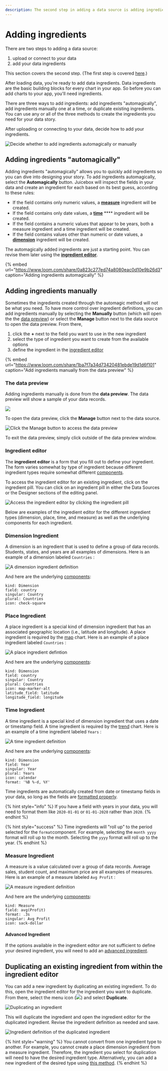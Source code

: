 ```yaml
---
description: The second step in adding a data source is adding ingredients.
---
```


# Adding ingredients

There are two steps to adding a data source: 

1. upload or connect to your data
2. add your data ingredients

This section covers the second step.  \(The first step is covered [here](../loading-data.md).\)

After loading data, you're ready to add data ingredients. Data ingredients are the basic building blocks for every chart in your app. So before you can add charts to your app, you'll need ingredients. 

There are three ways to add ingredients: add ingredients "automagically", add ingredients manually one at a time, or duplicate existing ingredients. You can use any or all of the three methods to create the ingredients you need for your data story. 

After uploading or connecting to your data, decide how to add your ingredients.

![Decide whether to add ingredients automagically or manually](../../../.gitbook/assets/image%20%28159%29.png)

## Adding ingredients "automagically"

Adding ingredients "automagically" allows you to quickly add ingredients so you can dive into designing your story. To add ingredients automagically, select the **Automagically** button. Juicebox will inspect the  fields in your data and create an ingredient for each based on its best guess, according to these rules:

* If the field contains only numeric values, a [**measure**](./#measure-ingredient) ingredient will be created.
* If the field contains only date values, a [**time**](./#time-ingredient) **** ingredient will be created.
* If the field contains a numeric values that appear to be years, both a measure ingredient and a time ingredient will be created. 
* If the field contains values other than numeric or date values, a [**dimension**](./#dimension-ingredient) ingredient will be created. 

The automagically added ingredients are just a starting point. You can revise them later using the [**ingredient editor**](./#ingredient-editor).  

{% embed url="https://www.loom.com/share/0a823c277ed74a8080eac0d10e9b26d3" caption="Adding ingredients automagically" %}

## Adding ingredients manually

Sometimes the ingredients created through the automagic method will not be what you need. To have more control over ingredient definitions, you can add ingredients manually by selecting the **Manually** button \(which will open the the [data preview](./#the-data-preview)\) or select the **Manage** button next to the data source to open the data preview. From there,

1. click the **+** next to the field you want to use in the new ingredient
2. select the type of ingredient you want to create from the available options
3. define the ingredient in the [ingredient editor](./#ingredient-editor)

{% embed url="https://www.loom.com/share/1ba7f7a34d73420481ebde19d1d6f101" caption="Add ingredients manually from the data preview" %}

### The data preview

Adding ingredients manually is done  from the **data preview**. The data preview will show a sample of your data records. 

![](../../../.gitbook/assets/image%20%28131%29.png)

To open the data preview, click the **Manage** button next to the data source. 

![Click the Manage button to access the data preview](../../../.gitbook/assets/image%20%28219%29.png)

 To exit the data preview, simply click outside of the data preview window. 

### Ingredient editor

The **ingredient editor** is a form that you fill out to define your ingredient. The form varies somewhat by type of ingredient because different ingredient types require somewhat different [components](ingredient-components.md). 

To access the ingredient editor for an existing ingredient, click on the ingredient pill. You can click on an ingredient pill in either the Data Sources or the Designer sections of the editing panel.

![Access the ingredient editor by clicking the ingredient pill](../../../.gitbook/assets/editing_ingredents.gif)

Below are examples of the ingredient editor for the different ingredient types \(dimension, place, time, and measure\) as well as the underlying components for each ingredient.

### Dimension Ingredient

A dimension is an ingredient that is used to define a group of data records. Students, states, and years are all examples of dimensions. Here is an example of a dimension labeled `Countries` :

![A dimension ingredient definition](../../../.gitbook/assets/image%20%28187%29.png)

And here are the underlying [components](ingredient-components.md):

```text
kind: Dimension
field: country
singular: Country
plural: Countries
icon: check-square
```

### Place Ingredient

A place ingredient is a special kind of dimension ingredient that has an associated geographic location \(i.e., latitude and longitude\). A place ingredient is required by the [map](../../story-designer/charts/map.md) chart. Here is an example of a place ingredient labeled `Countries` :

![A place ingredient defintion](../../../.gitbook/assets/image%20%28207%29.png)

And here are the underlying [components](ingredient-components.md):

```text
kind: Dimension
field: country
singular: Country
plural: Countries
icon: map-marker-alt
latitude_field: latitude
longitude_field: longitude
```

### Time Ingredient

A time ingredient is a special kind of dimension ingredient that uses a date or timestamp field. A time ingredient is required by the [trend](../../story-designer/charts/trend.md) chart. Here is an example of a time ingredient labeled `Years` :

![A time ingredient definition](../../../.gitbook/assets/image%20%28188%29.png)

And here are the underlying [components](ingredient-components.md):

```text
kind: Dimension
field: Year
singular: Year
plural: Years
icon: calendar
format: '%B %-d, %Y'
```

Time ingredients are automatically created from date or timestamp fields in your data, so long as the fields are [formatted properly](../../design-tips/preparing-your-data.md). 

{% hint style="info" %}
If you have a field with years in your data, you will need to format them like `2020-01-01` or `01-01-2020` rather than `2020`. 
{% endhint %}

{% hint style="success" %}
Time ingredients will "roll up" to the period selected for the `format`component. For example, selecting the `month yyyy` format will roll up to the month. Selecting the `yyyy` format will roll up to the year. 
{% endhint %}

### Measure Ingredient

A measure is a value calculated over a group of data records. Average sales, student count, and maximum price are all examples of measures. Here is an example of a measure labeled `Avg Profit` :

![A measure ingredient definition](../../../.gitbook/assets/image%20%28238%29.png)

And here are the underlying [components](ingredient-components.md):

```text
kind: Measure
field: avg(Profit)
format: .3s
singular: Avg Profit
icon: sack-dollar
```

#### Advanced Ingredient

If the options available in the ingredient editor are not sufficient to define your desired ingredient, you will need to add an [advanced ingredient](../advanced-ingredients/). 

## Duplicating an existing ingredient from within the ingredient editor

You can add a new ingredient by duplicating an existing ingredient. To do this, open the ingredient editor for the ingredient you want to duplicate. From there, select the menu icon \(![](../../../.gitbook/assets/ellipsis-h-solid.svg)\) and select **Duplicate**.

![Duplicating an ingredient](../../../.gitbook/assets/image%20%28239%29.png)

This will duplicate the ingredient and open the ingredient editor for the duplicated ingredient. Revise the ingredient definition as needed and save.

![Ingredient definition of the duplicated ingredient ](../../../.gitbook/assets/image%20%28196%29.png)

{% hint style="warning" %}
You cannot convert from one ingredient type to another. For example, you cannot create a place dimension ingredient from a measure ingredient. Therefore, the ingredient you select for duplication will need to have the desired ingredient type. Alternatively, you can add a new ingredient of the desired type using [this method](./#adding-ingredients-one-at-a-time). 
{% endhint %}

